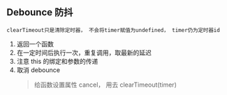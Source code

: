 ## Debounce 防抖

`clearTimeout只是清除定时器， 不会将timer赋值为undefined， timer仍为定时器id`

1. 返回一个函数
2. 在一定时间后执行一次，重复调用，取最新的延迟
3. 注意 this 的绑定和参数的传递
4. 取消 debounce
   > 给函数设置属性 cancel， 用去 clearTimeout(timer)
